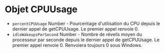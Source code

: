 # Objet CPUUsage

* `percentCPUUsage` Number - Pourcentage d'utilisation du CPU depuis le dernier appel de getCPUUsage. Le premier appel renvoie 0.
* `idleWakeupsPerSecond` Number - Nombre de réveils moyen du processeur par seconde depuis le dernier appel de getCPUUsage. Le premier appel renvoie 0. Renvoiera toujours 0 sous Windows.
